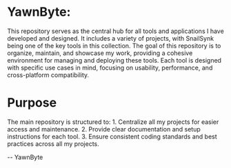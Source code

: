 # YawnByte:

This repository serves as the central hub for all tools and applications I have developed and designed. It includes a variety of projects, with SnailSynk being one of the key tools in this collection. The goal of this repository is to organize, maintain, and showcase my work, providing a cohesive environment for managing and deploying these tools. Each tool is designed with specific use cases in mind, focusing on usability, performance, and cross-platform compatibility.

# Purpose
The main repository is structured to:
    1. Centralize all my projects for easier access and maintenance.
    2. Provide clear documentation and setup instructions for each tool.
    3. Ensure consistent coding standards and best practices across all my projects.

-- YawnByte